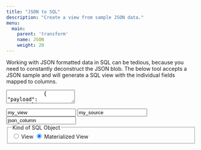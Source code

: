 ```yaml
---
title: "JSON to SQL"
description: "Create a view from sample JSON data."
menu:
  main:
    parent: 'transform'
    name: JSON
    weight: 20
---
```


Working with JSON formatted data in SQL can be tedious, because you need to constantly deconstruct
the JSON blob. The below tool accepts a JSON sample and will generate a SQL view with the
individual fields mapped to columns.


<div class="json_widget">
    <div class="json">
        <textarea title="JSON Sample" id="json_sample" placeholder="JSON Sample">
            { "payload": "materialize", "event": { "kind": 1, "success": true }, "ts": "2023-02-01T17:00:00.000Z" }
        </textarea>
        <div id="error_span" class="error">
            <p id="error_text"></p>
        </div>
    </div>
    <span class="input_container">
        <span class="input_container-text">
            <input title="View Name" id="view_name" placeholder="View Name" value="my_view">
            <input title="Relation Name" id="source_name" placeholder="Relation Name" value="my_source">
            <input title="JSON Column Name" id="column_name" placeholder="JSON Column Name" value="json_column">
        </span>
    <fieldset title="Kind of SQL Object" class="input_container-radio">
        <legend>Kind of SQL Object</legend>
        <span>
            <input type="radio" id="view" name="type_view" value="view"/>
            <label for="view">View</label>
        </span>
        <span>
            <input type="radio" id="materialized-view" name="type_view" value="materialized-view" checked/>
            <label for="materialized-view">Materialized View</label>
        </span>
    </fieldset>
    </span>
    <pre title="Generated SQL" class="sql_output chroma"><code id="output" class="sql_output-code language-sql" data-lang="sql"></code></pre>
</div>

<script>

/* Helper Methods

If this wasn't a simple script these would be in a `utils.js` or come from lodash.
*/

function escapeString(s) {
    return s.replace(`'`, `''`);
}

function escapeIdent(s) {
    return s.replace(`"`, `""`);
}

function clone(x) {
    return JSON.parse(JSON.stringify(x))
}

function debounce(callback, wait) {
    let timeout;
    return (...args) => {
        const context = this;
        clearTimeout(timeout);
        timeout = setTimeout(() => callback.apply(context, args), wait);
    }
}

/* JSON Parsing and SQL conversion */

const errorSpan = $("#error_span");
const errorText = $("#error_text");

const jsonInput = $("#json_sample");
const sqlOutput = $("#output");

/// Flattens a JSON objects into a list of fields, and their chain of parents.
function handleJson(source, sample, columnName) {
    if (!columnName) {
        columnName = "body"
    }

    let selectItems = [];
    const jsonObject = JSON.parse(sample);

    // Format the JSON for the user.
    const prettyJson = JSON.stringify(jsonObject, null, 2);
    jsonInput.val(prettyJson);

    expandObject(jsonObject, [columnName], selectItems);

    return selectItems;
}

/// Recursively iterates through the provided object, tracking the chain
/// of parent fields for later use in naming and desctructuring.
function expandObject(object, parents, columns) {
    for (const [name, value] of Object.entries(object)) {
        const subscript = escapeString(name);
        const columnName = escapeIdent(name);

        let cast = "";
        switch (typeof value) {
            case "boolean":
                cast = "::bool";
                break;
            case "number":
                cast = "::numeric";
                break;
            case "string":
                if (Date.parse(value)) {
                    cast = "::timestamp";
                }
                break;
            case "object":
                parents.push(name);
                expandObject(value, parents, columns)
                parents.pop()
                continue;
        }

        columns.push([name, cast, clone(parents)]);
    }
}

/// Given a list of fields/select items, forms a SQL query.
function formSql(selectItems, viewName, sourceName, objectType) {
    const FIELD_SEPARATOR = "\n    ";

    if (!viewName) {
        viewName = "my_view";
    }
    if (!sourceName) {
        sourceName = "my_source";
    }

    let type = "VIEW";
    if (objectType === "materialized-view") {
        type = "MATERIALIZED VIEW";
    }

    let selects = selectItems.map(([name, cast, parents]) => {
        // Note: The first "parent" is the JSON column.
        const formattedName = [...parents.slice(1), name].join("_").toLowerCase();

        const parentPath = [parents[0], ...parents.slice(1).map((p) => `'${p}'`)].join("->");
        const formattedPath = parentPath.concat(`->>'${name}'`);

        let item = formattedPath;
        if (cast) {
            item = `(${item})${cast}`;
        }

        return `${item} AS ${formattedName}`;
    })
    .join(`,${FIELD_SEPARATOR}`);

    if (selectItems.length > 1) {
        selects = `${FIELD_SEPARATOR}${selects}`;
    }

    const sql = `CREATE ${type} ${viewName} AS SELECT ${selects}\nFROM ${sourceName};`

    return sql;
}

function errorClear() {
    errorSpan.attr('class', 'error error-hidden');
}

function errorSet(e) {
    errorText.text(e.message);
    errorSpan.attr('class', 'error error-visible');
}

function sqlSet(sql) {
    sqlOutput.text(sql.trim());
}

function sqlClear() {
    sqlOutput.text("");
}

function render() {
    errorClear();
    sqlClear();

    const viewName = $("#view_name").val();
    const sourceName = $("#source_name").val();
    const columnName = $("#column_name").val();
    const objectType = $("input[name='type_view']:checked").val();

    const jsonSample = jsonInput.val();

    try {
        const items = handleJson(sourceName, jsonSample, columnName);
        const sql = formSql(items, viewName, sourceName, objectType);
        sqlSet(sql);

        errorClear();
    } catch (e) {
        if (jsonSample) {
            console.log(e);
            errorSet(e);
        } else {
            errorClear();
        }
    }
}

render();

// Debounce at a quicker rate since these generally cannot generate errors.
$("#view_name").keyup(debounce(render, 200));
$("#source_name").keyup(debounce(render, 200));
$("#column_name").keyup(debounce(render, 200));
$("input[name='type_view']").change(render);

// Debounce relatively slowly on the JSON sample since it can generate parsing errors.
$("#json_sample").keyup(debounce(render, 600));

</script>
